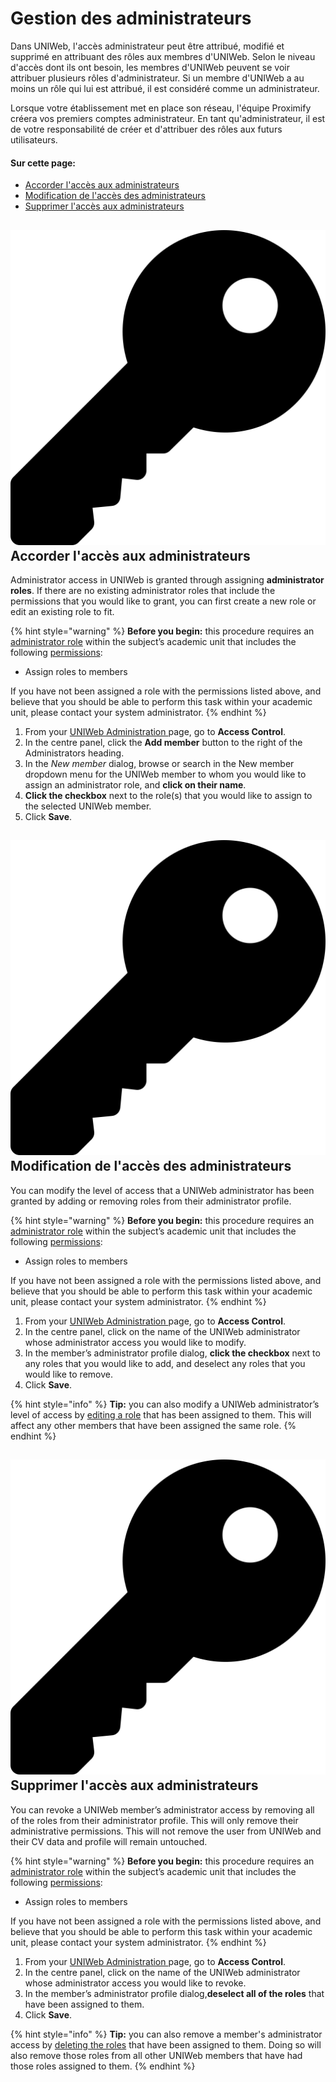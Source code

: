 # Gestion des administrateurs

Dans UNIWeb, l'accès administrateur peut être attribué, modifié et supprimé en attribuant des rôles aux membres d'UNIWeb. Selon le niveau d'accès dont ils ont besoin, les membres d'UNIWeb peuvent se voir attribuer plusieurs rôles d'administrateur. Si un membre d'UNIWeb a au moins un rôle qui lui est attribué, il est considéré comme un administrateur.

Lorsque votre établissement met en place son réseau, l'équipe Proximify créera vos premiers comptes administrateur. En tant qu'administrateur, il est de votre responsabilité de créer et d'attribuer des rôles aux futurs utilisateurs.

#### **Sur cette page:**

* [Accorder l'accès aux administrateurs](managing-administrators.md#granting-administrator-access)
* [Modification de l'accès des administrateurs](managing-administrators.md#editing-administrator-access)
* [Supprimer l'accès aux administrateurs](managing-administrators.md#removing-administrator-access)

## ![](../../.gitbook/assets/key%20%281%29.svg) **Accorder l'accès aux administrateurs**

Administrator access in UNIWeb is granted through assigning **administrator roles**. If there are no existing administrator roles that include the permissions that you would like to grant, you can first create a new role or edit an existing role to fit.

{% hint style="warning" %}
**Before you begin:** this procedure requires an [administrator role](managing-administrator-roles-and-permissions.md) within the subject’s academic unit that includes the following [permissions](managing-administrator-roles-and-permissions.md#administrator-permissions): 

* Assign roles to members

If you have not been assigned a role with the permissions listed above, and believe that you should be able to perform this task within your academic unit, please contact your system administrator.
{% endhint %}

1. From your [UNIWeb Administration ](../../navigating-uniweb/the-administration-page.md)page, go to **Access Control**. 
2. In the centre panel, click the **Add member** button to the right of the Administrators heading.
3. In the _New member_ dialog, browse or search in the New member dropdown menu for the UNIWeb member to whom you would like to assign an administrator role, and **click on their name**.
4. **Click the checkbox** next to the role\(s\) that you would like to assign to the selected UNIWeb member.
5. Click **Save**.

## ![](../../.gitbook/assets/key%20%281%29.svg) **Modification de l'accès des administrateurs** 

You can modify the level of access that a UNIWeb administrator has been granted by adding or removing roles from their administrator profile.

{% hint style="warning" %}
**Before you begin:** this procedure requires an [administrator role](managing-administrator-roles-and-permissions.md) within the subject’s academic unit that includes the following [permissions](managing-administrator-roles-and-permissions.md#administrator-permissions):

* Assign roles to members

If you have not been assigned a role with the permissions listed above, and believe that you should be able to perform this task within your academic unit, please contact your system administrator.
{% endhint %}

1. From your [UNIWeb Administration ](../../navigating-uniweb/the-administration-page.md)page, go to **Access Control**. 
2. In the centre panel, click on the name of the UNIWeb administrator whose administrator access you would like to modify.
3. In the member’s administrator profile dialog, **click the checkbox** next to any roles that you would like to add, and deselect any roles that you would like to remove.
4. Click **Save**.

{% hint style="info" %}
**Tip:** you can also modify a UNIWeb administrator’s level of access by [editing a role](managing-administrator-roles-and-permissions.md#editing-administrator-roles) that has been assigned to them. This will affect any other members that have been assigned the same role.
{% endhint %}

## ![](../../.gitbook/assets/key%20%281%29.svg) **Supprimer l'accès aux administrateurs**

You can revoke a UNIWeb member’s administrator access by removing all of the roles from their administrator profile. This will only remove their administrative permissions. This will not remove the user from UNIWeb and their CV data and profile will remain untouched.

{% hint style="warning" %}
**Before you begin:** this procedure requires an [administrator role](managing-administrator-roles-and-permissions.md) within the subject’s academic unit that includes the following [permissions](managing-administrator-roles-and-permissions.md#administrator-permissions):

* Assign roles to members

If you have not been assigned a role with the permissions listed above, and believe that you should be able to perform this task within your academic unit, please contact your system administrator.
{% endhint %}

1. From your [UNIWeb Administration ](../../navigating-uniweb/the-administration-page.md)page, go to **Access Control**. 
2. In the centre panel, click on the name of the UNIWeb administrator whose administrator access you would like to revoke.
3. In the member’s administrator profile dialog,**deselect all of the roles** that have been assigned to them.
4. Click **Save**.

{% hint style="info" %}
**Tip:** you can also remove a member's administrator access by [deleting the roles](managing-administrator-roles-and-permissions.md#deleting-administrator-roles) that have been assigned to them. Doing so will also remove those roles from all other UNIWeb members that have had those roles assigned to them.
{% endhint %}

